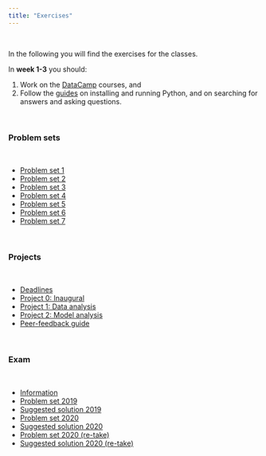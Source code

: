 ```yaml
---
title: "Exercises"
---
```


&nbsp;

In the following you will find the exercises for the classes. 

In **week 1-3** you should:

1. Work on the [DataCamp](https://www.datacamp.com/home) courses, and 
2. Follow the [guides](/guides) on installing and running Python, and on searching for answers and asking questions.

&nbsp;

### Problem sets

&nbsp;

* [Problem set 1](/exercises/problem_set_1)
* [Problem set 2](/exercises/problem_set_2)
* [Problem set 3](/exercises/problem_set_3)
* [Problem set 4](/exercises/problem_set_4)
* [Problem set 5](/exercises/problem_set_5)
* [Problem set 6](/exercises/problem_set_6)
* [Problem set 7](/exercises/problem_set_7)

&nbsp;

### Projects

&nbsp;

* [Deadlines](https://docs.google.com/spreadsheets/d/1T3g-ltqZNWU_92QEdgSbyzlpUROkMUjVQkqzv6xGDD0/edit?usp=sharing)
* [Project 0: Inaugural](https://nbviewer.jupyter.org/github/NumEconCopenhagen/lectures-2021/blob/master/projects/InauguralProject.pdf)
* [Project 1: Data analysis](https://nbviewer.jupyter.org/github/NumEconCopenhagen/lectures-2021/blob/master/projects/DataProject.pdf)
* [Project 2: Model analysis](https://nbviewer.jupyter.org/github/NumEconCopenhagen/lectures-2021/blob/master/projects/ModelProject.pdf)
* [Peer-feedback guide](https://nbviewer.jupyter.org/github/NumEconCopenhagen/lectures-2021/blob/master/projects/PeerFeedbackGuide.pdf) 

&nbsp;

### Exam

&nbsp;

* [Information](https://nbviewer.jupyter.org/github/NumEconCopenhagen/lectures-2021/blob/master/projects/ExamProject.pdf)
* [Problem set 2019](/exercises/exam_2019)
* [Suggested solution 2019](/exercises/solution_2019)
* [Problem set 2020](/exercises/exam_2020)
* [Suggested solution 2020](/exercises/solution_2020)
* [Problem set 2020 (re-take)](/exercises/re_exam_2020)
* [Suggested solution 2020 (re-take)](/exercises/re_solution_2020)
